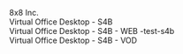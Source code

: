 8x8 Inc.<br>
Virtual Office Desktop - S4B<br>
Virtual Office Desktop - S4B - WEB -test-s4b <br>
Virtual Office Desktop - S4B - VOD <br>
